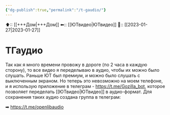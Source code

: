 ```yaml
---
{"dg-publish":true,"permalink":"/t-gaudio/"}
---
```



⬆:: [[+++Дом\|+++Дом]]
⬅:: [[ЮТвидео\|ЮТвидео]]
📅:: [[2023-01-27\|2023-01-27]]

# ТГаудио
Так как я много времени провожу в дороге (по 2 часа в каждую сторону), то все видео я переделываю в аудио, чтобы их можно было слушать. Раньше ЮТ был премиум, и можно было слушать с выключенным экраном. Но теперь это невозможно на моем телефоне, и я использую приложение в телеграм - https://t.me/Gozilla_bot, которое позволяет переделать [[ЮТвидео\|ЮТвидео]] в аудио-формат.
Для сохранения таких аудио создана группа в телеграм: 

➡ https://t.me/openlibaudio


